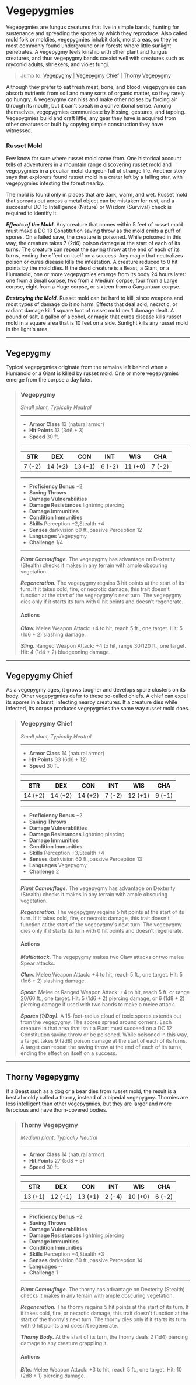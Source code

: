 # Vegepygmies
Vegepygmies are fungus creatures that live in simple bands, hunting for sustenance and spreading the spores by which they reproduce. Also called mold folk or moldies, vegepygmies inhabit dark, moist areas, so they're most commonly found underground or in forests where little sunlight penetrates. A vegepygmy feels kinship with other plant and fungus creatures, and thus vegepygmy bands coexist well with creatures such as myconid adults, shriekers, and violet fungi.

> Jump to: [Vegepygmy](Vegepygmy.md) | [Vegepygmy Chief](VegepygmyChief.md) | [Thorny Vegepygmy](ThornyVegepygmy.md)

Although they prefer to eat fresh meat, bone, and blood, vegepygmies can absorb nutrients from soil and many sorts of organic matter, so they rarely go hungry. A vegepygmy can hiss and make other noises by forcing air through its mouth, but it can't speak in a conventional sense. Among themselves, vegepygmies communicate by hissing, gestures, and tapping. Vegepygmies build and craft little; any gear they have is acquired from other creatures or built by copying simple construction they have witnessed.

### Russet Mold
Few know for sure where russet mold came from. One historical account tells of adventurers in a mountain range discovering russet mold and vegepygmies in a peculiar metal dungeon full of strange life. Another story says that explorers found russet mold in a crater left by a falling star, with vegepygmies infesting the forest nearby.

The mold is found only in places that are dark, warm, and wet. Russet mold that spreads out across a metal object can be mistaken for rust, and a successful DC 15 Intelligence (Nature) or Wisdom (Survival) check is required to identify it.

***Effects of the Mold.*** Any creature that comes within 5 feet of russet mold must make a DC 13 Constitution saving throw as the mold emits a puff of spores. On a failed save, the creature is poisoned. While poisoned in this way, the creature takes 7 (2d6) poison damage at the start of each of its turns. The creature can repeat the saving throw at the end of each of its turns, ending the effect on itself on a success. Any magic that neutralizes poison or cures disease kills the infestation. A creature reduced to 0 hit points by the mold dies. If the dead creature is a Beast, a Giant, or a Humanoid, one or more vegepygmies emerge from its body 24 hours later: one from a Small corpse, two from a Medium corpse, four from a Large corpse, eight from a Huge corpse, or sixteen from a Gargantuan corpse.

***Destroying the Mold.*** Russet mold can be hard to kill, since weapons and most types of damage do it no harm. Effects that deal acid, necrotic, or radiant damage kill 1 square foot of russet mold per 1 damage dealt. A pound of salt, a gallon of alcohol, or magic that cures disease kills russet mold in a square area that is 10 feet on a side. Sunlight kills any russet mold in the light's area.

---

## Vegepygmy
Typical vegepygmies originate from the remains left behind when a Humanoid or a Giant is killed by russet mold. One or more vegepygmies emerge from the corpse a day later.

>### Vegepygmy
>*Small plant, Typically Neutral*
>___
>- **Armor Class** 13 (natural armor)
>- **Hit Points** 13 (3d6 + 3)
>- **Speed** 30 ft.
>___
>|**STR**|**DEX**|**CON**|**INT**|**WIS**|**CHA**|
>|:---:|:---:|:---:|:---:|:---:|:---:|
>|7 (-2)|14 (+2)|13 (+1)|6 (-2)|11 (+0)|7 (-2)|
>
>___
>- **Proficiency Bonus** +2
>- **Saving Throws** 
>- **Damage Vulnerabilities** 
>- **Damage Resistances** lightning,piercing
>- **Damage Immunities** 
>- **Condition Immunities** 
>- **Skills** Perception +2,Stealth +4
>- **Senses** darkvision 60 ft.,passive Perception 12
>- **Languages** Vegepygmy
>- **Challenge** 1/4
>___
>***Plant Camouflage.*** The vegepygmy has advantage on Dexterity (Stealth) checks it makes in any terrain with ample obscuring vegetation.
>
>***Regeneration.*** The vegepygmy regains 3 hit points at the start of its turn. If it takes cold, fire, or necrotic damage, this trait doesn't function at the start of the vegepygmy's next turn. The vegepygmy dies only if it starts its turn with 0 hit points and doesn't regenerate.
>
>#### Actions
>***Claw.*** Melee Weapon Attack: +4 to hit, reach 5 ft., one target. Hit: 5 (1d6 + 2) slashing damage.
>
>***Sling.*** Ranged Weapon Attack: +4 to hit, range 30/120 ft., one target. Hit: 4 (1d4 + 2) bludgeoning damage.
>

---

## Vegepygmy Chief
As a vegepygmy ages, it grows tougher and develops spore clusters on its body. Other vegepygmies defer to these so-called chiefs. A chief can expel its spores in a burst, infecting nearby creatures. If a creature dies while infected, its corpse produces vegepygmies the same way russet mold does.

>### Vegepygmy Chief
>*Small plant, Typically Neutral*
>___
>- **Armor Class** 14 (natural armor)
>- **Hit Points** 33 (6d6 + 12)
>- **Speed** 30 ft.
>___
>|**STR**|**DEX**|**CON**|**INT**|**WIS**|**CHA**|
>|:---:|:---:|:---:|:---:|:---:|:---:|
>|14 (+2)|14 (+2)|14 (+2)|7 (-2)|12 (+1)|9 (-1)|
>
>___
>- **Proficiency Bonus** +2
>- **Saving Throws** 
>- **Damage Vulnerabilities** 
>- **Damage Resistances** lightning,piercing
>- **Damage Immunities** 
>- **Condition Immunities** 
>- **Skills** Perception +3,Stealth +4
>- **Senses** darkvision 60 ft.,passive Perception 13
>- **Languages** Vegepygmy
>- **Challenge** 2
>___
>***Plant Camouflage.*** The vegepygmy has advantage on Dexterity (Stealth) checks it makes in any terrain with ample obscuring vegetation.
>
>***Regeneration.*** The vegepygmy regains 5 hit points at the start of its turn. If it takes cold, fire, or necrotic damage, this trait doesn't function at the start of the vegepygmy's next turn. The vegepygmy dies only if it starts its turn with 0 hit points and doesn't regenerate.
>
>#### Actions
>***Multiattack.*** The vegepygmy makes two Claw attacks or two melee Spear attacks.
>
>***Claw.*** Melee Weapon Attack: +4 to hit, reach 5 ft., one target. Hit: 5 (1d6 + 2) slashing damage.
>
>***Spear.*** Melee or Ranged Weapon Attack: +4 to hit, reach 5 ft. or range 20/60 ft., one target. Hit: 5 (1d6 + 2) piercing damage, or 6 (1d8 + 2) piercing damage if used with two hands to make a melee attack.
>
>***Spores (1/Day).*** A 15-foot-radius cloud of toxic spores extends out from the vegepygmy. The spores spread around corners. Each creature in that area that isn't a Plant must succeed on a DC 12 Constitution saving throw or be poisoned. While poisoned in this way, a target takes 9 (2d8) poison damage at the start of each of its turns. A target can repeat the saving throw at the end of each of its turns, ending the effect on itself on a success.
>

---

## Thorny Vegepygmy
If a Beast such as a dog or a bear dies from russet mold, the result is a bestial moldy called a thorny, instead of a bipedal vegepygmy. Thornies are less intelligent than other vegepygmies, but they are larger and more ferocious and have thorn-covered bodies.

>### Thorny Vegepygmy
>*Medium plant, Typically Neutral*
>___
>- **Armor Class** 14 (natural armor)
>- **Hit Points** 27 (5d8 + 5)
>- **Speed** 30 ft.
>___
>|**STR**|**DEX**|**CON**|**INT**|**WIS**|**CHA**|
>|:---:|:---:|:---:|:---:|:---:|:---:|
>|13 (+1)|12 (+1)|13 (+1)|2 (-4)|10 (+0)|6 (-2)|
>
>___
>- **Proficiency Bonus** +2
>- **Saving Throws** 
>- **Damage Vulnerabilities** 
>- **Damage Resistances** lightning,piercing
>- **Damage Immunities** 
>- **Condition Immunities** 
>- **Skills** Perception +4,Stealth +3
>- **Senses** darkvision 60 ft.,passive Perception 14
>- **Languages** --
>- **Challenge** 1
>___
>***Plant Camouflage.*** The thorny has advantage on Dexterity (Stealth) checks it makes in any terrain with ample obscuring vegetation.
>
>***Regeneration.*** The thorny regains 5 hit points at the start of its turn. If it takes cold, fire, or necrotic damage, this trait doesn't function at the start of the thorny's next turn. The thorny dies only if it starts its turn with 0 hit points and doesn't regenerate.
>
>***Thorny Body.*** At the start of its turn, the thorny deals 2 (1d4) piercing damage to any creature grappling it.
>
>#### Actions
>***Bite.*** Melee Weapon Attack: +3 to hit, reach 5 ft., one target. Hit: 10 (2d8 + 1) piercing damage.
>
